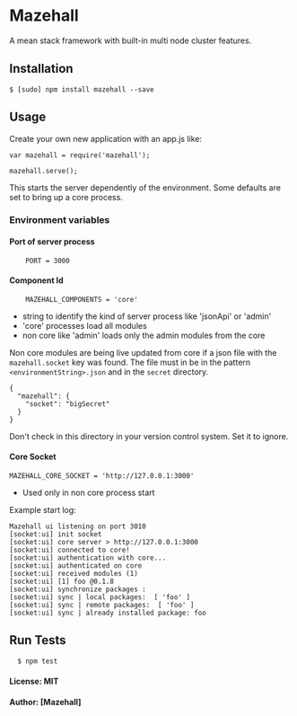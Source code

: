 # Mazehall

A mean stack framework with built-in multi node cluster features.

## Installation

    $ [sudo] npm install mazehall --save


## Usage

Create your own new application with an app.js like:

    var mazehall = require('mazehall');
    
    mazehall.serve();
    
This starts the server dependently of the environment. Some defaults are set to bring up a core process.

### Environment variables

#### Port of server process
```
    PORT = 3000
```

#### Component Id
```
    MAZEHALL_COMPONENTS = 'core'
```

- string to identify the kind of server process like 'jsonApi' or 'admin' 
- 'core' processes load all modules 
- non core like 'admin' loads only the admin modules from the core

Non core modules are being live updated from core if a json file with the ```mazehall.socket``` key was found. The file must in be in the pattern ```<environmentString>.json``` and in the ```secret``` directory.

    {
      "mazehall": {
        "socket": "bigSecret"
      }
    }

Don't check in this directory in your version control system. Set it to ignore. 

#### Core Socket
```
MAZEHALL_CORE_SOCKET = 'http://127.0.0.1:3000'
```

- Used only in non core process start


Example start log:

    Mazehall ui listening on port 3010
    [socket:ui] init socket
    [socket:ui] core server > http://127.0.0.1:3000
    [socket:ui] connected to core!
    [socket:ui] authentication with core...
    [socket:ui] authenticated on core
    [socket:ui] received modules (1) 
    [socket:ui] [1] foo @0.1.8
    [socket:ui] synchronize packages :
    [socket:ui] sync | local packages:  [ 'foo' ]
    [socket:ui] sync | remote packages:  [ 'foo' ]
    [socket:ui] sync | already installed package: foo



## Run Tests

``` bash
  $ npm test
```

#### License: MIT
#### Author: [Mazehall]
